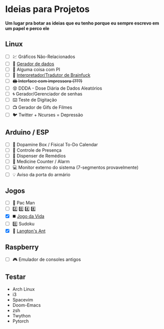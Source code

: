 # Ideias para Projetos
<b> Um lugar pra botar as ideias que eu tenho porque eu sempre escrevo em um papel e perco ele </b>

## Linux
 - [ ] :chart: Gráficos Não-Relacionados
 - [ ] :floppy_disk: [Gerador de dados](https://github.com/JorgeJabczenski/database_generator)
 - [ ] :pie: Alguma coisa com PI 
 - [ ] :monocle_face: [Interpretador/Tradutor de Brainfuck](https://github.com/JorgeJabczenski/BrainFuckInterpreter)
 - [ ] ~~:printer: Interface com impressora (???)~~
 - [ ] :dizzy_face: DDDA - Dose Diária de Dados Aleatórios
 - [ ] :cyclone: Gerador/Gerenciador de senhas
 - [ ] :keyboard: Teste de Digitação
 - [ ] :tv: Gerador de Gifs de Filmes
 - [ ] :bird: Twitter + Ncurses = Depressão
 
## Arduino / ESP
 - [ ] :brain: Dopamine Box / Fisical To-Do Calendar
 - [ ] :date: Controle de Presença
 - [ ] :pill: Dispenser de Remédios 
 - [ ] :pill: Medicine Counter / Alarm
 - [ ] :computer: Monitor externo do sistema (7-segmentos provavelmente)
 - [ ] :bulb: Aviso da porta do armário

## Jogos
 - [ ] :pizza: Pac Man
 - [ ] :two: :zero: :four: :eight:
 - [x] :black_medium_square: [Jogo da Vida](https://github.com/JorgeJabczenski/GameOfLife)
 - [ ] :zero: Sudoku
 - [x] :ant: [Langton's Ant](https://github.com/JorgeJabczenski/LangtonAnt)
 
## Raspberry
 - [ ] :video_game: Emulador de consoles antigos

## Testar
 - Arch Linux
 - i3
 - Spacevim
 - Doom-Emacs
 - zsh
 - Twython
 - Pytorch
